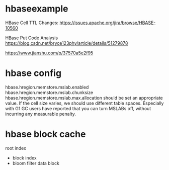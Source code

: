# hbaseexample

HBase Cell TTL
Changes: https://issues.apache.org/jira/browse/HBASE-10560

HBase Put Code Analysis
https://blog.csdn.net/bryce123phy/article/details/51279878

https://www.jianshu.com/p/37570a5e2f95

# hbase config
hbase.hregion.memstore.mslab.enabled
hbase.hregion.memstore.mslab.chunksize
hbase.hregion.memstore.mslab.max.allocation
should be set an appropriate value. If the cell size varies, we should use different table spaces. Especially with G1 GC users have reported that you can turn MSLABs off, without incurring any measurable penalty.

# hbase block cache
root index
  - block index
  - bloom filter
data block



